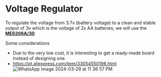 # Voltage Regulator
To regulate the voltage from 3.7v (battery voltage) to a clean and stable output of 3v which is the voltage of 2x AA batteries, we will use the [**ME6206A/30**](https://datasheetspdf.com/mobile/640248/Microne/ME6206A/1)

Some considerations
- Due to the very low cost, it is interesting to get a ready-made board instead of designing one.
- https://pt.aliexpress.com/item/33054550198.html
![WhatsApp Image 2024-03-29 at 11 36 57 PM](https://github.com/Vininess/USB-Charger-to-2x-AA-batteries/assets/35041490/d0eb8a87-18f2-43e1-89e1-f55d331a6b8b)
